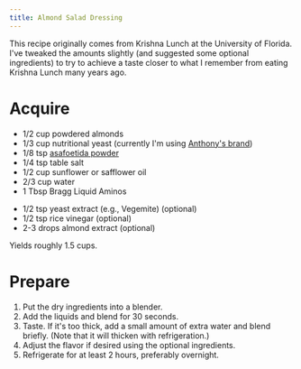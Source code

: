 ```yaml
---
title: Almond Salad Dressing
---
```


This recipe originally comes from Krishna Lunch at the University of Florida.
I've tweaked the amounts slightly (and suggested some optional ingredients) to
try to achieve a taste closer to what I remember from eating Krishna Lunch many
years ago.

# Acquire

*   1/2 cup powdered almonds
*   1/3 cup nutritional yeast (currently I'm using [Anthony's brand])
*   1/8 tsp [asafoetida powder]
*   1/4 tsp table salt
*   1/2 cup sunflower or safflower oil
*   2/3 cup water
*   1 Tbsp Bragg Liquid Aminos

<!---->

*   1/2 tsp yeast extract (e.g., Vegemite) (optional)
*   1/2 tsp rice vinegar (optional)
*   2-3 drops almond extract (optional)

Yields roughly 1.5 cups.

# Prepare

1.  Put the dry ingredients into a blender.
2.  Add the liquids and blend for 30 seconds.
3.  Taste. If it's too thick, add a small amount of extra water and blend
    briefly. (Note that it will thicken with refrigeration.)
4.  Adjust the flavor if desired using the optional ingredients.
5.  Refrigerate for at least 2 hours, preferably overnight.

[Anthony's brand]: https://www.amazon.com/dp/B07JVLCGYX/
[asafoetida powder]: https://www.amazon.com/Rani-Asafetida-Natural-NON-GMO-Indian/dp/B006POH22Y/
